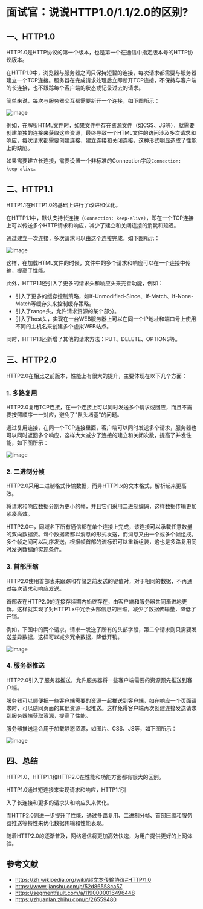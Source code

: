 # 面试官：说说HTTP1.0/1.1/2.0的区别?

## 一、HTTP1.0
HTTP1.0是HTTP协议的第一个版本，也是第一个在通信中指定版本号的HTTP协议版本。

在HTTP1.0中，浏览器与服务器之间只保持短暂的连接，每次请求都需要与服务器建立一个TCP连接。服务器在完成请求处理后立即断开TCP连接，不保持与客户端的长连接，也不跟踪每个客户端的状态或记录过去的请求。

简单来说，每次与服务器交互都需要新开一个连接，如下图所示：

![image](https://github.com/linwu-hi/code-interview/assets/137023716/09fab051-e380-4b03-b117-b7b732e5eefd)

例如，在解析HTML文件时，如果文件中存在资源文件（如CSS、JS等），就需要创建单独的连接来获取这些资源，最终导致一个HTML文件的访问涉及多次请求和响应，每次请求都需要创建连接、建立连接和关闭连接，这种形式明显造成了性能上的缺陷。

如果需要建立长连接，需要设置一个非标准的Connection字段`Connection: keep-alive`。

## 二、HTTP1.1
HTTP1.1在HTTP1.0的基础上进行了改进和优化。

在HTTP1.1中，默认支持长连接（`Connection: keep-alive`），即在一个TCP连接上可以传送多个HTTP请求和响应，减少了建立和关闭连接的消耗和延迟。

通过建立一次连接，多次请求可以由这个连接完成，如下图所示：

![image](https://github.com/linwu-hi/code-interview/assets/137023716/ac6eb492-3f9e-4207-89b6-e6c71b402bba)

这样，在加载HTML文件的时候，文件中的多个请求和响应可以在一个连接中传输，提高了性能。

此外，HTTP1.1还引入了更多的请求头和响应头来完善功能，例如：

- 引入了更多的缓存控制策略，如If-Unmodified-Since、If-Match、If-None-Match等缓存头来控制缓存策略。
- 引入了range头，允许请求资源的某个部分。
- 引入了host头，实现在一台WEB服务器上可以在同一个IP地址和端口号上使用不同的主机名来创建多个虚拟WEB站点。

同时，HTTP1.1还新增了其他的请求方法：PUT、DELETE、OPTIONS等。

## 三、HTTP2.0
HTTP2.0在相比之前版本，性能上有很大的提升，主要体现在以下几个方面：

### 1. 多路复用
HTTP2.0复用TCP连接，在一个连接上可以同时发送多个请求或回应，而且不需要按照顺序一一对应，避免了"队头堵塞"的问题。

通过复用连接，在同一个TCP连接里面，客户端可以同时发送多个请求，服务器也可以同时返回多个响应，这样大大减少了连接的建立和关闭次数，提高了并发性能，如下图所示：

![image](https://github.com/linwu-hi/code-interview/assets/137023716/3c8268e4-e201-4095-bdb7-69248ba34f1a)

### 2. 二进制分帧
HTTP2.0采用二进制格式传输数据，而非HTTP1.x的文本格式，解析起来更高效。

将请求和响应数据分割为更小的帧，并且它们采用二进制编码，这样数据传输更加紧凑高效。

HTTP2.0中，同域名下所有通信都在单个连接上完成，该连接可以承载任意数量的双向数据流。每个数据流都以消息的形式发送，而消息又由一个或多个帧组成。多个帧之间可以乱序发送，根据帧首部的流标识可以重新组装，这也是多路复用同时发送数据的实现条件。

### 3. 首部压缩
HTTP2.0使用首部表来跟踪和存储之前发送的键值对，对于相同的数据，不再通过每次请求和响应发送。

首部表在HTTP2.0的连接存续期内始终存在，由客户端和服务器共同渐进地更新。这样就实现了对HTTP1.x中冗余头部信息的压缩，减少了数据传输量，降低了开销。

例如，下图中的两个请求，请求一发送了所有的头部字段，第二个请求则只需要发送差异数据，这样可以减少冗余数据，降低开销。

![image](https://github.com/linwu-hi/code-interview/assets/137023716/3f8b53ec-11bc-43bc-9460-8763365e3cda)

### 4. 服务器推送
HTTP2.0引入了服务器推送，允许服务器将一些客户端需要的资源预先推送到客户端。

服务器可以顺便把一些客户端需要的资源一起推送到客户端，如在响应一个页面请求时，可以随同页面的其他资源一起推送。这样免得客户端再次创建连接发送请求到服务器端获取资源，提高了性能。

服务器推送适合用于加载静态资源，如图片、CSS、JS等，如下图所示：

![image](https://github.com/linwu-hi/code-interview/assets/137023716/7dc00724-2108-4b71-9ccf-cf838e8f06d1)

## 四、总结
HTTP1.0、HTTP1.1和HTTP2.0在性能和功能方面都有很大的区别。

HTTP1.0通过短连接来实现请求和响应，HTTP1.1引

入了长连接和更多的请求头和响应头来优化。

而HTTP2.0则进一步提升了性能，通过多路复用、二进制分帧、首部压缩和服务器推送等特性来优化数据传输和性能表现。

随着HTTP2.0的逐渐普及，网络通信将更加高效快速，为用户提供更好的上网体验。

## 参考文献
- https://zh.wikipedia.org/wiki/超文本传输协议#HTTP/1.0
- https://www.jianshu.com/p/52d86558ca57
- https://segmentfault.com/a/1190000016496448
- https://zhuanlan.zhihu.com/p/26559480